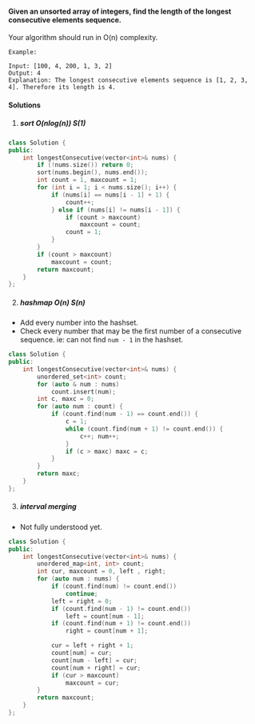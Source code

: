 #### Given an unsorted array of integers, find the length of the longest consecutive elements sequence.

Your algorithm should run in O(n) complexity.

```
Example:

Input: [100, 4, 200, 1, 3, 2]
Output: 4
Explanation: The longest consecutive elements sequence is [1, 2, 3, 4]. Therefore its length is 4.
```

#### Solutions

1. ##### sort O(nlog(n)) S(1)

```c++
class Solution {
public:
    int longestConsecutive(vector<int>& nums) {
        if (!nums.size()) return 0;
        sort(nums.begin(), nums.end());
        int count = 1, maxcount = 1;
        for (int i = 1; i < nums.size(); i++) {
            if (nums[i] == nums[i - 1] + 1) {
                count++;
            } else if (nums[i] != nums[i - 1]) {
                if (count > maxcount)
                    maxcount = count;
                count = 1;
            }
        }
        if (count > maxcount)
            maxcount = count;
        return maxcount;
    }
};
```

2. ##### hashmap O(n) S(n)

- Add every number into the hashset.
- Check every number that may be the first number of a consecutive sequence. ie: can not find `num - 1` in the hashset.

```c++
class Solution {
public:
    int longestConsecutive(vector<int>& nums) {
        unordered_set<int> count;
        for (auto & num : nums)
            count.insert(num);
        int c, maxc = 0;
        for (auto num : count) {
            if (count.find(num - 1) == count.end()) {
                c = 1;
                while (count.find(num + 1) != count.end()) {
                    c++; num++;
                }
                if (c > maxc) maxc = c;
            }
        }
        return maxc;
    }
};
```

3. ##### interval merging

- Not fully understood yet.

```c++
class Solution {
public:
    int longestConsecutive(vector<int>& nums) {
        unordered_map<int, int> count;
        int cur, maxcount = 0, left , right;
        for (auto num : nums) {
            if (count.find(num) != count.end())
                continue;
            left = right = 0;
            if (count.find(num - 1) != count.end())
                left = count[num - 1];
            if (count.find(num + 1) != count.end())
                right = count[num + 1];

            cur = left + right + 1;
            count[num] = cur;
            count[num - left] = cur;
            count[num + right] = cur;
            if (cur > maxcount)
                maxcount = cur;
        }
        return maxcount;
    }
};
```